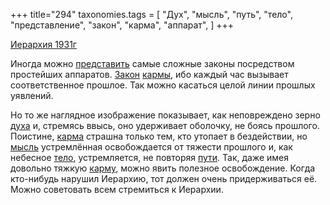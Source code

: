 +++
title="294"
taxonomies.tags = [
 "Дух",
 "мысль",
 "путь",
 "тело",
 "представление",
 "закон",
 "карма",
 "аппарат",
]
+++

[Иерархия 1931г](/agni/1931)

Иногда можно [представить](/tags/представление) самые сложные законы посредством простейших аппаратов. [Закон](/tags/закон) [кармы](/tags/карма), ибо каждый час вызывает соответственное прошлое. Так можно касаться целой линии прошлых уявлений.   

Но то же наглядное изображение показывает, как неповреждено зерно [духа](/tags/Дух) и, стремясь ввысь, оно удерживает оболочку, не боясь прошлого. Поистине, [карма](/tags/карма) страшна только тем, кто утопает в бездействии, но [мысль](/tags/мысль) устремлённая освобождается от тяжести прошлого и, как небесное [тело](/tags/тело), устремляется, не повторяя [пути](/tags/путь). Так, даже имея довольно тяжкую [карму](/tags/карма), можно явить полезное освобождение. Когда кто-нибудь нарушил Иерархию, тот должен очень придерживаться её. Можно советовать всем стремиться к Иерархии.   

